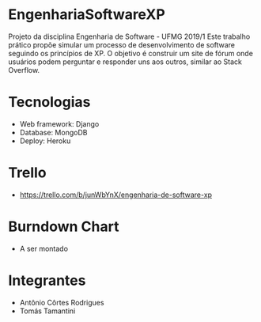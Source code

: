 # EngenhariaSoftwareXP

Projeto da disciplina Engenharia de Software - UFMG 2019/1
Este trabalho prático propõe simular um processo de desenvolvimento de software seguindo os princípios de XP.
O objetivo é construir um site de fórum onde usuários podem perguntar e responder uns aos outros, similar ao Stack Overflow.

# Tecnologias

- Web framework: Django
- Database: MongoDB
- Deploy: Heroku

# Trello

- https://trello.com/b/junWbYnX/engenharia-de-software-xp

# Burndown Chart

- A ser montado

# Integrantes

- Antônio Côrtes Rodrigues
- Tomás Tamantini

